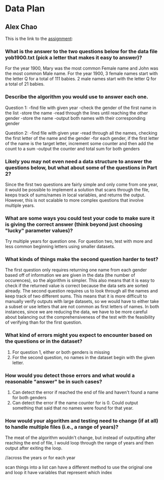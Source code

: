 # Data Plan
## Alex Chao

This is the link to the [assignment](http://www.cs.duke.edu/courses/compsci307/current/assign/01_data/):


### What is the answer to the two questions below for the data file yob1900.txt (pick a letter that makes it easy to answer)? 
For the year 1900, Mary was the most common Female name and John was the most common Male name. For the year 1900, 3 
female names start with the letter Q for a total of 111 babies. 2 male names start with the letter Q for a total of 21
babies.
### Describe the algorithm you would use to answer each one.
Question 1: 
-find file with given year
-check the gender of the first name in the list
-store the name 
-read through the lines until reaching the other gender
-store the name
-output both names with their corresponding gender 

Question 2: 
-find file with given year 
-read through all the names, checking the first letter of the name and the gender
-for each gender, if the first letter of the name is the target letter, 
increment some counter and then add the count to a sum 
-output the counter and total sum for both genders 
### Likely you may not even need a data structure to answer the questions below, but what about some of the questions in Part 2?
Since the first two questions are fairly simple and only come from one year, it would be possible to implement a solution
that scans through the file, keeps track of sums/names in local variables, and returns the output. However, this is not 
scalable to more complex questions that involve multiple years.
### What are some ways you could test your code to make sure it is giving the correct answer (think beyond just choosing "lucky" parameter values)?
Try multiple years for question one. For question two, test with more and less common beginning letters using smaller 
datasets. 
### What kinds of things make the second question harder to test?
The first question only requires returning one name from each gender based off of 
information we are given in the data (the number of occurences), so the algorithm is simpler. This also means that
it is easy to check if the returned value is correct because the data sets are sorted already. The second question 
requires us to look through all the names and keep track of two different sums. This means that it is more difficult to 
manually verify outputs with large datasets, so we would have to either take a subset or use letters that are not common 
as first letters of names. In both instances, since we are reducing the data, we have to be more careful about balancing 
out the comprehensiveness of the test with the feasibility of verifying than for the first question.

### What kind of errors might you expect to encounter based on the questions or in the dataset?
1. For question 1, either or both genders is missing 
2. For the second question, no names in the dataset begin with the given letter. 
### How would you detect those errors and what would a reasonable "answer" be in such cases?
1. Can detect the error if reached the end of file and haven't found a name for both genders
2. Can detect the error if the name counter for is 0. Could output something that said that no names were
found for that year. 
### How would your algorithm and testing need to change (if at all) to handle multiple files (i.e., a range of years)?
The meat of the algorithm wouldn't change, but instead of outputting after reaching the end of file, 
I would loop through the range of years and then output after exiting the loop. 

//across the years or for each year 


scan things into a list 
can have a different method to use the original one and loop it 
have variables that represent which index 